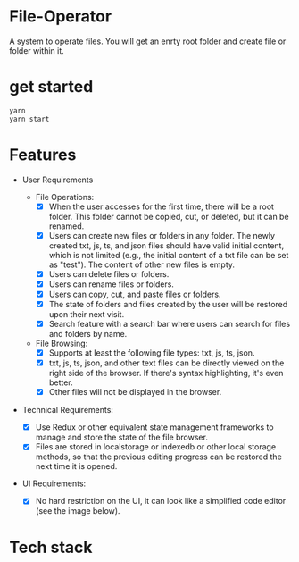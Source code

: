# File-Operator

A system to operate files. You will get an enrty root folder and create file or folder within it.

# get started

```bash
yarn
yarn start
```

# Features

- User Requirements

  - File Operations:
    - [x] When the user accesses for the first time, there will be a root folder. This
          folder cannot be copied, cut, or deleted, but it can be renamed.
    - [x] Users can create new files or folders in any folder. The newly created txt,
          js, ts, and json files should have valid initial content, which is not limited
          (e.g., the initial content of a txt file can be set as &quot;test&quot;). The content of
          other new files is empty.
    - [x] Users can delete files or folders.
    - [x] Users can rename files or folders.
    - [x] Users can copy, cut, and paste files or folders.
    - [x] The state of folders and files created by the user will be restored upon
          their next visit.
    - [x] Search feature with a search bar where users can search for files and
          folders by name.
  - File Browsing:
    - [x] Supports at least the following file types: txt, js, ts, json.
    - [x] txt, js, ts, json, and other text files can be directly viewed on the right side
          of the browser. If there&#39;s syntax highlighting, it&#39;s even better.
    - [x] Other files will not be displayed in the browser.

- Technical Requirements:

  - [x] Use Redux or other equivalent state management frameworks to manage and
        store the state of the file browser.
  - [x] Files are stored in localstorage or indexedb or other local storage methods, so
        that the previous editing progress can be restored the next time it is opened.

- UI Requirements:
  - [x] No hard restriction on the UI, it can look like a simplified code editor (see the
        image below).

# Tech stack

